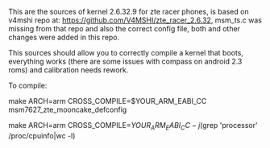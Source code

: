 This are the sources of kernel 2.6.32.9 for zte racer phones, is based on 
v4mshi repo at: https://github.com/V4MSHI/zte_racer_2.6.32, msm_ts.c
was missing from that repo and also the correct config file, both and 
other changes were added in this repo.

This sources should allow you to correctly compile a kernel that boots,
everything works (there are some issues with compass on android 2.3 roms) 
and calibration needs rework.

To compile:

make ARCH=arm CROSS_COMPILE=$YOUR_ARM_EABI_CC msm7627_zte_mooncake_defconfig

make ARCH=arm CROSS_COMPILE=$YOUR_ARM_EABI_CC -j$(grep 'processor' /proc/cpuinfo|wc -l)
